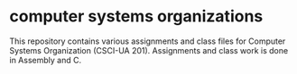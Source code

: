 # computer systems organizations
This repository contains various assignments and class files for Computer Systems Organization (CSCI-UA 201). Assignments and class work is done in Assembly and C.
